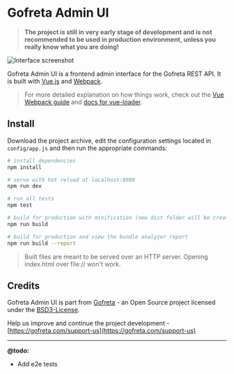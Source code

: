 Gofreta Admin UI
======================================================================

> **The project is still in very early stage of development and is not recommended to be used in production environment, unless you really know what you are doing!**

![Interface screenshot](http://i.cubeupload.com/ddWm5J.png)

Gofreta Admin UI is a frontend admin interface for the Gofreta REST API. It is built with [Vue.js](https://vuejs.org/) and [Webpack](https://webpack.js.org/).

> For more detailed explanation on how things work, check out the [Vue Webpack guide](http://vuejs-templates.github.io/webpack/) and [docs for vue-loader](http://vuejs.github.io/vue-loader).


## Install

Download the project archive, edit the configuration settings located in `config/app.js` and then run the appropriate commands:

``` bash
# install dependencies
npm install

# serve with hot reload at localhost:8080
npm run dev

# run all tests
npm test

# build for production with minification (new dist folder will be created)
npm run build

# build for production and view the bundle analyzer report
npm run build --report
```

> Built files are meant to be served over an HTTP server. Opening index.html over file:// won't work.


## Credits

Gofreta Admin UI is part from [Gofreta](https://gofreta.com) - an Open Source project licensed under the [BSD3-License](LICENSE.md).

Help us improve and continue the project development - [https://gofreta.com/support-us](https://gofreta.com/support-us)

---

**@todo:**
- Add e2e tests
